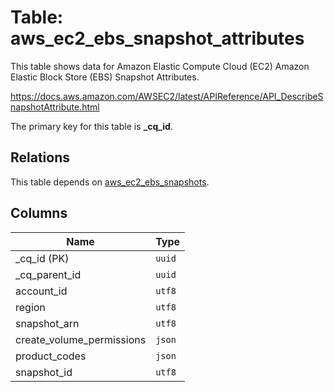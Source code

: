 # Table: aws_ec2_ebs_snapshot_attributes

This table shows data for Amazon Elastic Compute Cloud (EC2) Amazon Elastic Block Store (EBS) Snapshot Attributes.

https://docs.aws.amazon.com/AWSEC2/latest/APIReference/API_DescribeSnapshotAttribute.html

The primary key for this table is **_cq_id**.

## Relations

This table depends on [aws_ec2_ebs_snapshots](aws_ec2_ebs_snapshots.md).

## Columns

| Name          | Type          |
| ------------- | ------------- |
|_cq_id (PK)|`uuid`|
|_cq_parent_id|`uuid`|
|account_id|`utf8`|
|region|`utf8`|
|snapshot_arn|`utf8`|
|create_volume_permissions|`json`|
|product_codes|`json`|
|snapshot_id|`utf8`|